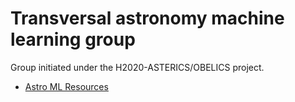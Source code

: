# Transversal astronomy machine learning group

Group initiated under the H2020-ASTERICS/OBELICS project.

- [Astro ML Resources](Resources)
